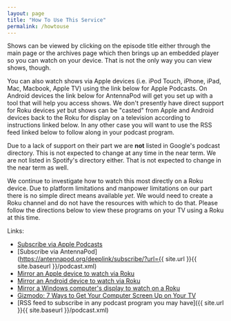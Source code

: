 ```yaml
---
layout: page
title: "How To Use This Service"
permalink: /howtouse
---
```


Shows can be viewed by clicking on the episode title either through the main page or the archives page which then brings up an embedded player so you can watch on your device.  That is not the only way you can view shows, though.  

You can also watch shows via Apple devices (i.e. iPod Touch, iPhone, iPad, Mac, Macbook, Apple TV) using the link below for Apple Podcasts.  On Android devices the link below for AntennaPod will get you set up with a tool that will help you access shows.  We don't presently have direct support for Roku devices *yet* but shows can be "casted" from Apple and Android devices back to the Roku for display on a television according to instructions linked below.  In any other case you will want to use the RSS feed linked below to follow along in your podcast program.

Due to a lack of support on their part we are **not** listed in Google's podcast directory.  This is not expected to change at any time in the near term.  We are not listed in Spotify's directory either.  That is not expected to change in the near term as well.

We continue to investigate how to watch this most directly on a Roku device.  Due to platform limitations and manpower limitations on our part there is no simple direct means available *yet*.  We would need to create a Roku channel and do not have the resources with which to do that.  Please follow the directions below to view these programs on your TV using a Roku at this time.

Links:

* [Subscribe via Apple Podcasts](https://podcasts.apple.com/us/podcast/elp-television/id1589693984)
* [Subscribe via AntennaPod](https://antennapod.org/deeplink/subscribe/?url={{ site.url }}{{ site.baseurl }}/podcast.xml)
* [Mirror an Apple device to watch via  Roku](https://www.businessinsider.com/roku-airplay?op=1)
* [Mirror an Android device to watch via Roku](https://www.androidauthority.com/how-to-cast-to-roku-1171539/)
* [Mirror a Windows computer's display to watch on a Roku](https://windowsreport.com/cast-windows-10-roku/)
* [Gizmodo: 7 Ways to Get Your Computer Screen Up on Your TV](https://gizmodo.com/7-ways-to-get-your-computer-screen-up-on-your-tv-1828515942)
* [RSS feed to subscribe in any podcast program you may have]({{ site.url }}{{ site.baseurl }}/podcast.xml)
